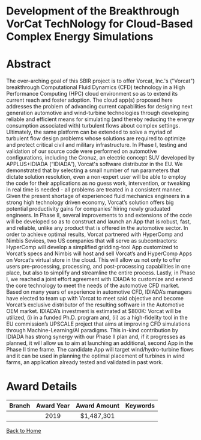 
Development of the Breakthrough VorCat TechNology for Cloud-Based Complex Energy Simulations
============================================================================================

# Abstract


The over-arching goal of this SBIR project is to offer Vorcat, Inc.'s ("Vorcat") breakthrough Computational Fluid Dynamics (CFD) technology in a High Performance Computing (HPC) cloud environment so as to extend its current reach and foster adoption. The cloud app(s) proposed here addresses the problem of advancing current capabilities for designing next generation automotive and wind-turbine technologies through developing reliable and efficient means for simulating (and thereby reducing the energy consumption associated with) turbulent flows about complex settings. Ultimately, the same platform can be extended to solve a myriad of turbulent flow design problems whose solutions are required to optimize and protect critical civil and military infrastructure. In Phase I, testing and validation of our source code were performed on automotive configurations, including the Cronuz, an electric concept SUV developed by APPLUS+IDIADA (“IDIADA”), Vorcat's software distributor in the EU. We demonstrated that by selecting a small number of run parameters that dictate solution resolution, even a non-expert user will be able to employ the code for their applications as no guess work, intervention, or tweaking in real time is needed - all problems are treated in a consistent manner. Given the present shortage of experienced fluid mechanics engineers in a strong high technology driven economy, Vorcat’s solution offers big potential productivity gains for companies’ hiring newly graduated engineers. In Phase II, several improvements to and extensions of the code will be developed so as to construct and launch an App that is robust, fast, and reliable, unlike any product that is offered in the automotive sector. In order to achieve optimal results, Vorcat partnered with HyperComp and Nimbis Sevices, two US companies that will serve as subcontractors: HyperComp will develop a simplified gridding-tool App customized to Vorcat’s specs and Nimbis will host and sell Vorcat’s and HyperComp Apps on Vorcat’s virtual store in the cloud. This will allow us not only to offer users pre-processing, processing, and post-processing capabilities in one place, but also to simplify and streamline the entire process. Lastly, in Phase I, we reached a joint effort agreement with IDIADA to customize and extend the core technology to meet the needs of the automotive CFD market. Based on many years of experience in automotive CFD, IDIADA’s managers have elected to team up with Vorcat to meet said objective and become Vorcat’s exclusive distributor of the resulting software in the Automotive OEM market. IDIADA’s investment is estimated at $800K: Vorcat will be utilized, (i) in a funded Ph.D. program and, (ii) as a high-fidelity tool in the EU commission’s UPSCALE project that aims at improving CFD simulations through Machine-Learning/AI paradigms. This in-kind contribution by IDIADA has strong synergy with our Phase II plan and, if it progresses as planned, it will allow us to aim at launching an additional, second App in the Phase II time frame. The candidate App will target wind/hydro-turbine flows and it can be used in planning the optimal placement of turbines in wind farms, an application already tested and validated in past work.  

# Award Details

|Branch|Award Year|Award Amount|Keywords|
| :---: | :---: | :---: | :---: |
||2019|$1,487,301||
  
  


[Back to Home](https://github.com/chrischow/dod_sbir_awards#771)